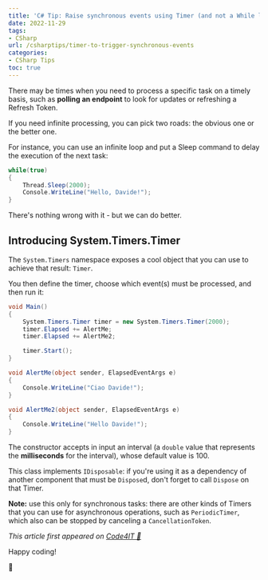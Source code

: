 ```yaml
---
title: 'C# Tip: Raise synchronous events using Timer (and not a While loop)'
date: 2022-11-29
tags:
- CSharp
url: /csharptips/timer-to-trigger-synchronous-events
categories:
- CSharp Tips
toc: true
---
```


There may be times when you need to process a specific task on a timely basis, such as **polling an endpoint** to look for updates or refreshing a Refresh Token.

If you need infinite processing, you can pick two roads: the obvious one or the better one.

For instance, you can use an infinite loop and put a Sleep command to delay the execution of the next task:

```cs
while(true)
{
    Thread.Sleep(2000);
    Console.WriteLine("Hello, Davide!");
}
```

There's nothing wrong with it - but we can do better.

## Introducing System.Timers.Timer

The `System.Timers` namespace exposes a cool object that you can use to achieve that result: `Timer`.

You then define the timer, choose which event(s) must be processed, and then run it:

```cs
void Main()
{
    System.Timers.Timer timer = new System.Timers.Timer(2000);
    timer.Elapsed += AlertMe;
    timer.Elapsed += AlertMe2;

    timer.Start();
}

void AlertMe(object sender, ElapsedEventArgs e)
{
    Console.WriteLine("Ciao Davide!");
}

void AlertMe2(object sender, ElapsedEventArgs e)
{
    Console.WriteLine("Hello Davide!");
}
```

The constructor accepts in input an interval (a `double` value that represents the **milliseconds** for the interval), whose default value is 100.

This class implements `IDisposable`: if you're using it as a dependency of another component that must be `Dispose`d, don't forget to call `Dispose` on that Timer.

**Note:** use this only for synchronous tasks: there are other kinds of Timers that you can use for asynchronous operations, such as `PeriodicTimer`, which also can be stopped by canceling a `CancellationToken`.

_This article first appeared on [Code4IT 🐧](https://www.code4it.dev/)_

Happy coding!

🐧

